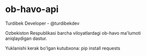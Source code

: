 # ob-havo-api
Turdibek Developer - @turdibekdev 

Ozbekiston Respublikasi barcha viloyatlardagi ob-havo ma'lumoti aniqlaydigan dastur.

Yuklanishi kerak bo'lgan kutubxona: pip install requests 

